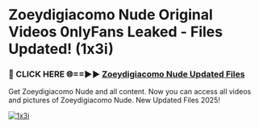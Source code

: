 # Zoeydigiacomo Nude Original Videos 0nlyFans Leaked - Files Updated! (1x3i)

<h3>🔴 CLICK HERE 🌐==►► <a href="https://tinyurl.com/5h6xmrr3" rel="nofollow">Zoeydigiacomo Nude Updated Files</a></h3>

Get Zoeydigiacomo Nude and all content. Now you can access all videos and pictures of Zoeydigiacomo Nude. New Updated Files 2025!

[![1x3i](https://i.imgur.com/KVD873Z.gif)](https://tinyurl.com/5h6xmrr3)
